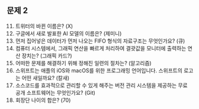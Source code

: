 ## 문제 2

11. 트위터의 바뀐 이름은? (X)
12. 구글에서 새로 발표한 AI 모델의 이름은? (제미니)
13. 먼저 집어넣은 데이터가 먼저 나오는 FIFO 형식의 자료구조는 무엇인가요? (큐)
14. 컴퓨터 시스템에서, 그래픽 연산을 빠르게 처리하여 결괏값을 모니터에 출력하는 연산 장치는? (그래픽 카드?)
15. 어떠한 문제를 해결하기 위해 정해진 일련의 절차는? (알고리즘)
16. 스위프트는 애플의 iOS와 macOS를 위한 프로그래밍 언어입니다. 스위프트의 로고는 어떤 새일까요? (칼새)
17. 소스코드를 효과적으로 관리할 수 있게 해주는 버전 관리 시스템을 제공하는 무료 공개 소프트웨어는 무엇인가요? (Git)
18. 회장단 나이의 합은? (70)
